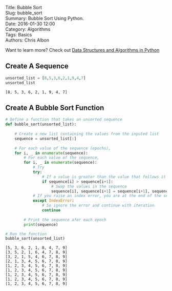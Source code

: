 Title: Bubble Sort  
Slug: bubble_sort  
Summary: Bubble Sort Using Python.  
Date: 2016-01-30 12:00  
Category: Algorithms  
Tags: Basics  
Authors: Chris Albon  
    
Want to learn more? Check out [Data Structures and Algorithms in Python](http://amzn.to/2kjkqWQ)

## Create A Sequence


```python
unsorted_list = [8,5,3,6,2,1,9,4,7]
unsorted_list
```




    [8, 5, 3, 6, 2, 1, 9, 4, 7]



## Create A Bubble Sort Function


```python
# Define a function that takes an unsorted sequence
def bubble_sort(unsorted_list):
    
    # Create a new list containing the values from the inputed list
    sequence = unsorted_list[:]
    
    # For each value of the sequence (epochs),
    for i, _ in enumerate(sequence):
        # For each value of the sequence,
        for i, _ in enumerate(sequence):
            # Try
            try:
                # If a value is greater than the value that follows it
                if sequence[i] > sequence[i+1]:
                    # Swap the values in the sequence
                    sequence[i], sequence[i+1] = sequence[i+1], sequence[i]
            # If you raise an index error, you are at the end of the sequence,
            except IndexError:
                # So ignore the error and continue with iteration
                continue
                
        # Print the sequence afer each epoch
        print(sequence)
```


```python
# Run the function
bubble_sort(unsorted_list)
```

    [5, 3, 6, 2, 1, 8, 4, 7, 9]
    [3, 5, 2, 1, 6, 4, 7, 8, 9]
    [3, 2, 1, 5, 4, 6, 7, 8, 9]
    [2, 1, 3, 4, 5, 6, 7, 8, 9]
    [1, 2, 3, 4, 5, 6, 7, 8, 9]
    [1, 2, 3, 4, 5, 6, 7, 8, 9]
    [1, 2, 3, 4, 5, 6, 7, 8, 9]
    [1, 2, 3, 4, 5, 6, 7, 8, 9]
    [1, 2, 3, 4, 5, 6, 7, 8, 9]

